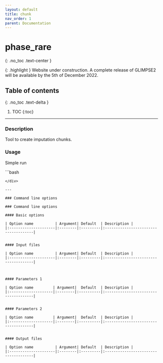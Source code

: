 ```yaml
---
layout: default
title: chunk
nav_order: 1
parent: Documentation
---
```

# phase_rare
{: .no_toc .text-center }

{: .highlight }
Website under construction. A complete release of GLIMPSE2 will be available by the 5th of December 2022.


## Table of contents
{: .no_toc .text-delta }

1. TOC
{:toc}

---

### Description
Tool to create imputation chunks.

### Usage
Simple run

<div class="code-example" markdown="1">
```bash

```
</div>

---

### Command line options

### Command line options

#### Basic options

| Option name 	       | Argument| Default  | Description |
|:---------------------|:--------|:---------|:-------------------------------------|


#### Input files

| Option name 	       | Argument| Default  | Description |
|:---------------------|:--------|:---------|:-------------------------------------|



#### Parameters 1

| Option name 	      | Argument|  Default  | Description |
|:--------------------|:--------|:----------|:-------------------------------------|


#### Parameters 2

| Option name 	      | Argument|  Default  | Description |
|:--------------------|:--------|:----------|:-------------------------------------|


#### Output files

| Option name 	       | Argument| Default  | Description |
|:---------------------|:--------|:---------|:-------------------------------------|


